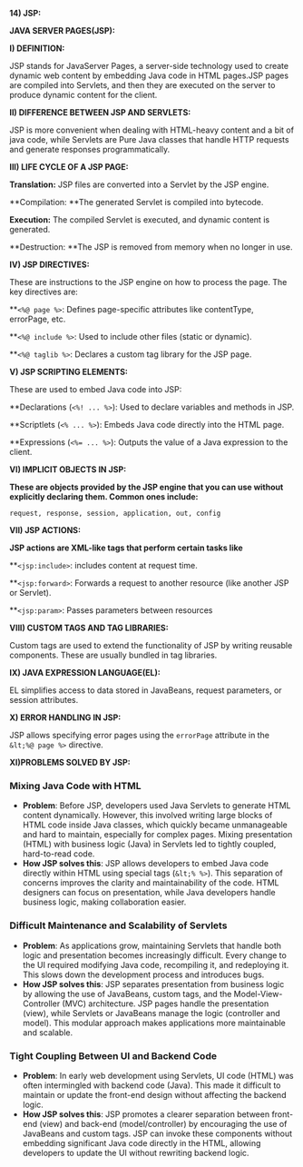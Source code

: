 **14) JSP:**

**JAVA SERVER PAGES(JSP):**

**I) DEFINITION:**

JSP stands for JavaServer Pages, a server-side technology used to create dynamic web content by embedding Java code in HTML pages.JSP pages are compiled into Servlets, and then they are executed on the server to produce dynamic content for the client.

**II) DIFFERENCE BETWEEN JSP AND SERVLETS:**

JSP is more convenient when dealing with HTML-heavy content and a bit of java code, while Servlets are Pure Java classes that handle HTTP requests and generate responses programmatically.

**III) LIFE CYCLE OF A JSP PAGE:**

**Translation:** JSP files are converted into a Servlet by the JSP engine.

**Compilation: **The generated Servlet is compiled into bytecode.

**Execution:** The compiled Servlet is executed, and dynamic content is generated.

**Destruction: **The JSP is removed from memory when no longer in use.

**IV) JSP DIRECTIVES:**

These are instructions to the JSP engine on how to process the page. The key directives are:

**<code>&lt;%@ page %></code></strong>: Defines page-specific attributes like contentType, errorPage, etc.

**<code>&lt;%@ include %></code></strong>: Used to include other files (static or dynamic).

**<code>&lt;%@ taglib %></code></strong>: Declares a custom tag library for the JSP page.

**V) JSP SCRIPTING ELEMENTS:**

These are used to embed Java code into JSP:

**Declarations (<code>&lt;%! ... %></code>)</strong>: Used to declare variables and methods in JSP.

**Scriptlets (<code>&lt;% ... %></code>)</strong>: Embeds Java code directly into the HTML page.

**Expressions (<code>&lt;%= ... %></code>)</strong>: Outputs the value of a Java expression to the client.

**VI) IMPLICIT OBJECTS IN JSP:**

**These are objects provided by the JSP engine that you can use without explicitly declaring them. Common ones include:**


```
request, response, session, application, out, config
```


**VII) JSP ACTIONS:**

**JSP actions are XML-like tags that perform certain tasks like**

**<code>&lt;jsp:include></code>: includes content at request time.</strong>

**<code>&lt;jsp:forward></code>: Forwards a request to another resource (like another JSP or Servlet).</strong>

**<code>&lt;jsp:param></code>: Passes parameters between resources</strong>

**VIII) CUSTOM TAGS AND TAG LIBRARIES:**

Custom tags are used to extend the functionality of JSP by writing reusable components. These are usually bundled in tag libraries.

**IX) JAVA EXPRESSION LANGUAGE(EL):**

EL simplifies access to data stored in JavaBeans, request parameters, or session attributes.

**X) ERROR HANDLING IN JSP:**

JSP allows specifying error pages using the `errorPage` attribute in the `&lt;%@ page %>` directive.

**XI)PROBLEMS SOLVED BY JSP:**


### **Mixing Java Code with HTML**



* **Problem**: Before JSP, developers used Java Servlets to generate HTML content dynamically. However, this involved writing large blocks of HTML code inside Java classes, which quickly became unmanageable and hard to maintain, especially for complex pages. Mixing presentation (HTML) with business logic (Java) in Servlets led to tightly coupled, hard-to-read code.
* **How JSP solves this**: JSP allows developers to embed Java code directly within HTML using special tags (`&lt;% %>`). This separation of concerns improves the clarity and maintainability of the code. HTML designers can focus on presentation, while Java developers handle business logic, making collaboration easier.


### **Difficult Maintenance and Scalability of Servlets**



* **Problem**: As applications grow, maintaining Servlets that handle both logic and presentation becomes increasingly difficult. Every change to the UI required modifying Java code, recompiling it, and redeploying it. This slows down the development process and introduces bugs.
* **How JSP solves this**: JSP separates presentation from business logic by allowing the use of JavaBeans, custom tags, and the Model-View-Controller (MVC) architecture. JSP pages handle the presentation (view), while Servlets or JavaBeans manage the logic (controller and model). This modular approach makes applications more maintainable and scalable.


### **Tight Coupling Between UI and Backend Code**



* **Problem**: In early web development using Servlets, UI code (HTML) was often intermingled with backend code (Java). This made it difficult to maintain or update the front-end design without affecting the backend logic.
* **How JSP solves this**: JSP promotes a clearer separation between front-end (view) and back-end (model/controller) by encouraging the use of JavaBeans and custom tags. JSP can invoke these components without embedding significant Java code directly in the HTML, allowing developers to update the UI without rewriting backend logic.